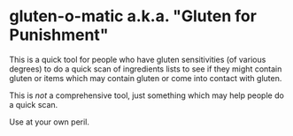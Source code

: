 gluten-o-matic a.k.a. "Gluten for Punishment"
==========================================

This is a quick tool for people who have gluten sensitivities (of various degrees) to do a quick scan of ingredients lists to see if they might contain gluten or items which may contain gluten or come into contact with gluten.

This is _not_ a comprehensive tool, just something which may help people do a quick scan. 

Use at your own peril.
